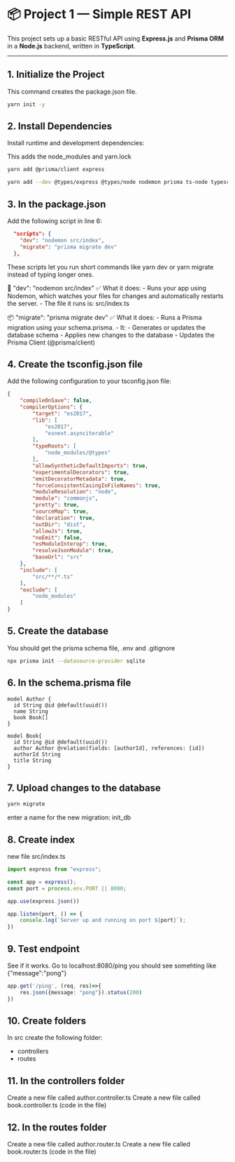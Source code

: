 # 📦 Project 1 — Simple REST API

This project sets up a basic RESTful API using **Express.js** and **Prisma ORM** in a **Node.js** backend, written in **TypeScript**.

---

## 1. Initialize the Project
This command creates the package.json file.

```bash
yarn init -y 
```

## 2. Install Dependencies
Install runtime and development dependencies:

This adds the node_modules and yarn.lock
```bash
yarn add @prisma/client express
```

```bash
yarn add --dev @types/express @types/node nodemon prisma ts-node typescript
```

## 3. In the package.json
Add the following script in line 6:
```json
  "scripts": {
    "dev": "nodemon src/index",
    "migrate": "prisma migrate dev"
  },
```

These scripts let you run short commands like yarn dev or yarn migrate instead of typing longer ones.

🔁 "dev": "nodemon src/index"
    ✅ What it does:
    - Runs your app using Nodemon, which watches your files for changes and automatically restarts the server.
    - The file it runs is: src/index.ts

📦 "migrate": "prisma migrate dev"
    ✅ What it does:
    - Runs a Prisma migration using your schema.prisma.
    - It:
        - Generates or updates the database schema
        - Applies new changes to the database
        - Updates the Prisma Client (@prisma/client)

## 4. Create the tsconfig.json file
Add the following configuration to your tsconfig.json file:

```json
{
    "compileOnSave": false,
    "compilerOptions": {
        "target": "es2017",
        "lib": [
            "es2017",
            "esnext.asynciterable"
        ],
        "typeRoots": [
            "node_modules/@types"
        ],
        "allowSyntheticDefaultImports": true,
        "experimentalDecorators": true,
        "emitDecoratorMetadata": true,
        "forceConsistentCasingInFileNames": true,
        "moduleResolution": "node",
        "module": "commonjs",
        "pretty": true,
        "sourceMap": true,
        "declaration": true,
        "outDir": "dist",
        "allowJs": true,
        "noEmit": false,
        "esModuleInterop": true,
        "resolveJsonModule": true,
        "baseUrl": "src"
    },
    "include": [
        "src/**/*.ts"
    ],
    "exclude": [
        "node_modules"
    ]
}
```
## 5. Create the database
You should get the prisma schema file, .env and .gitignore
``` bash
npx prisma init --datasource-provider sqlite
```

## 6. In the schema.prisma file
```
model Author {
  id String @id @default(uuid())
  name String 
  book Book[]
}

model Book{
  id String @id @default(uuid())
  author Author @relation(fields: [authorId], references: [id])
  authorId String
  title String
}
```

## 7. Upload changes to the database
```bash
yarn migrate
```

enter a name for the new migration: init_db

## 8. Create index
new file
src/index.ts

```typescript
import express from "express";

const app = express();
const port = process.env.PORT || 8080;

app.use(express.json())

app.listen(port, () => {
    console.log(`Server up and running on port ${port}`);
})
```

## 9. Test endpoint
See if it works. Go to localhost:8080/ping
you should see somehting like {"message":"pong"}

```typescript
app.get('/ping', (req, res)=>{
    res.json({message: "pong"}).status(200)
})
```

## 10. Create folders
In src create the following folder:
- controllers
- routes

## 11. In the controllers folder
Create a new file called author.controller.ts
Create a new file called book.controller.ts
(code in the file)

## 12. In the routes folder 
Create a new file called author.router.ts
Create a new file called book.router.ts
(code in the file)

